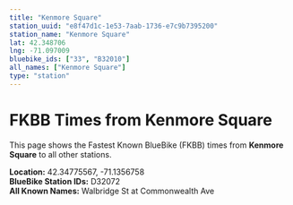 ```yaml
---
title: "Kenmore Square"
station_uuid: "e8f47d1c-1e53-7aab-1736-e7c9b7395200"
station_name: "Kenmore Square"
lat: 42.348706
lng: -71.097009
bluebike_ids: ["33", "B32010"]
all_names: ["Kenmore Square"]
type: "station"
---
```


# FKBB Times from Kenmore Square

This page shows the Fastest Known BlueBike (FKBB) times from **Kenmore Square** to all other stations.

**Location:** 42.34775567, -71.1356758  
**BlueBike Station IDs:** D32072  
**All Known Names:** Walbridge St at Commonwealth Ave

